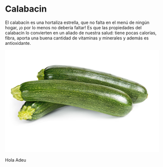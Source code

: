 # Calabacin

El calabacín es una hortaliza estrella, que no falta en el menú de ningún hogar, ¡o por lo menos no debería faltar! Es que las propiedades del calabacín lo convierten en un aliado de nuestra salud: tiene pocas calorías, fibra, aporta una buena cantidad de vitaminas y minerales y además es antioxidante.

![Screenshot](img/calabacin.jpg)

Hola Adeu